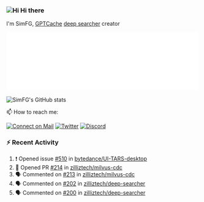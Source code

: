 ### <img src='https://qpluspicture.oss-cn-beijing.aliyuncs.com/6LjjQA/Hi.gif' alt='Hi' width="24"/> Hi there

I'm SimFG, [GPTCache](https://github.com/zilliztech/GPTCache) [deep searcher](https://github.com/zilliztech/deep-searcher) creator

![Metrics 👋](/metrics.plugin.followup.user.svg)

![SimFG's GitHub stats](https://github-readme-stats.vercel.app/api?username=SimFG&show_icons=true&theme=radical&count_private=true)

📫 How to reach me:

[![Connect on Mail](https://img.shields.io/badge/Ask%20me-anything-1abc9c.svg)](mailto:1142838399@qq.com)
[![Twitter](https://img.shields.io/twitter/follow/FogSim?style=social)](https://twitter.com/FogSim)
[![Discord](https://img.shields.io/discord/1092648432495251507?label=Discord&logo=discord)](https://discord.gg/Q8C6WEjSWV)

### :zap: Recent Activity

<!--START_SECTION:activity-->
1. ❗️ Opened issue [#510](https://github.com/bytedance/UI-TARS-desktop/issues/510) in [bytedance/UI-TARS-desktop](https://github.com/bytedance/UI-TARS-desktop)
2. 💪 Opened PR [#214](https://github.com/zilliztech/milvus-cdc/pull/214) in [zilliztech/milvus-cdc](https://github.com/zilliztech/milvus-cdc)
3. 🗣 Commented on [#213](https://github.com/zilliztech/milvus-cdc/issues/213) in [zilliztech/milvus-cdc](https://github.com/zilliztech/milvus-cdc)
4. 🗣 Commented on [#202](https://github.com/zilliztech/deep-searcher/issues/202) in [zilliztech/deep-searcher](https://github.com/zilliztech/deep-searcher)
5. 🗣 Commented on [#200](https://github.com/zilliztech/deep-searcher/issues/200) in [zilliztech/deep-searcher](https://github.com/zilliztech/deep-searcher)
<!--END_SECTION:activity-->

